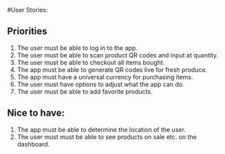 #User Stories:

## Priorities
1. The user must be able to log in to the app.
2. The user must be able to scan product QR codes and input at quantity.
3. The user must be able to checkout all items bought.
4. The app must be able to generate QR codes live for fresh produce.
5. The app must have a universal currency for purchasing items.
6. The user must have options to adjust what the app can do.
7. The user must be able to add favorite products.

## Nice to have:
1. The app must be able to determine the location of the user.
2. The user must must be able to see products on sale etc. on the dashboard.

